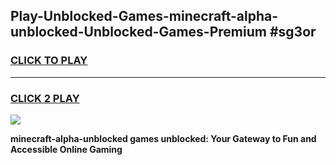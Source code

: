
## Play-Unblocked-Games-minecraft-alpha-unblocked-Unblocked-Games-Premium #sg3or
<h3>
<a href="https://premium.freeplayer.one?title=minecraft-alpha-unblocked&ref=12M">CLICK TO PLAY</a></h3>
<hr>

<h3>
<a href="https://premium.freeplayer.one?title=minecraft-alpha-unblocked&ref=12M">CLICK 2 PLAY</a>
  
</h3>

<a href="https://premium.freeplayer.one?title=minecraft-alpha-unblocked&ref=12M"><img src="https://clearcache.store/games.png"></a>


**minecraft-alpha-unblocked games unblocked: Your Gateway to Fun and Accessible Online Gaming**
